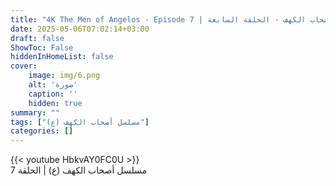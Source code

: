 ```yaml
---
title: "4K The Men of Angelos - Episode 7 | مسلسل أصحاب الكهف - الحلقة السابعة"
date: 2025-05-06T07:02:14+03:00
draft: false
ShowToc: False
hiddenInHomeList: false
cover:
    image: img/6.png
    alt: 'صورة'
    caption: ''
    hidden: true
summary: ""
tags: ["مسلسل أصحاب الكهف (ع)"]
categories: []
---
```


{{< youtube HbkvAY0FC0U >}}
<br>
مسلسل أصحاب الكهف (ع) | الحلقة 7
